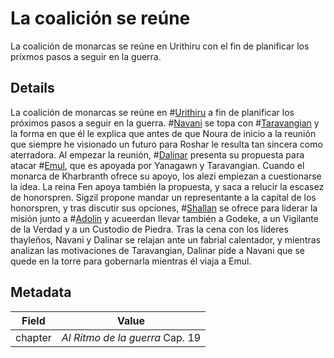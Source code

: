 # La coalición se reúne
La coalición de monarcas se reúne en Urithiru con el fin de planificar los príxmos pasos a seguir en la guerra.

## Details
La coalición de monarcas se reúne en #[Urithiru](locations/urithiru) a fin de planificar los próximos pasos a seguir en la guerra. #[Navani](characters/navani) se topa con #[Taravangian](characters/taravangian) y la forma en que él le explica que antes de que Noura de inicio a la reunión que siempre he visionado un futuro para Roshar le resulta tan sincera como aterradora. Al empezar la reunión, #[Dalinar](characters/dalinar) presenta su propuesta para atacar #[Emul](locations/emul), que es apoyada por Yanagawn y Taravangian. Cuando el monarca de Kharbranth ofrece su apoyo, los alezi empiezan a cuestionarse la idea. La reina Fen apoya también la propuesta, y saca a relucir la escasez de honorspren. Sigzil propone mandar un representante a la capital de los honorspren, y tras discutir sus opciones, #[Shallan](characters/shallan) se ofrece para liderar la misión junto a #[Adolin](characters/adolin) y acueerdan llevar también a Godeke, a un Vigilante de la Verdad y a un Custodio de Piedra. Tras la cena con los líderes thayleños, Navani y Dalinar se relajan ante un fabrial calentador, y mientras analizan las motivaciones de Taravangian, Dalinar pide a Navani que se quede en la torre para gobernarla mientras él viaja a Emul.

## Metadata
| Field | Value |
| ----- | ----- |
| chapter | *Al Ritmo de la guerra* Cap. 19 |
